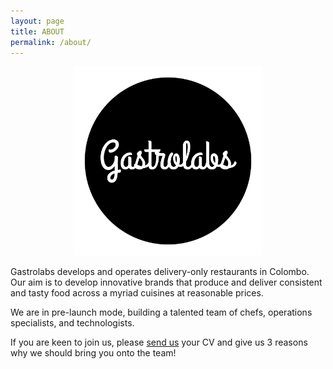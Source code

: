 ```yaml
---
layout: page
title: ABOUT
permalink: /about/
---
```



<div align="center">
	<img class="img-responsive" width="60%" height="60%" alt-text="Gastrolabs" src="/images/logos/dark_logo_white_background.jpg"/>
</div>

Gastrolabs develops and operates delivery-only restaurants in Colombo. Our aim is to develop innovative brands that produce  and deliver consistent and tasty food across a myriad cuisines at reasonable prices. 

We are in pre-launch mode, building a talented team of chefs, operations specialists, and technologists.

If you are keen to join us, please [send us](mailto:hr@gastrolabs.lk) your CV and give us 3 reasons why we should bring you onto the team!


